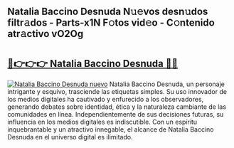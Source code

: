 ## Natalia Baccino Desnuda N𝚞𝚎vos desn𝚞dos filtr𝚊dos - Parts-x1N F𝚘tos vid𝚎o - C𝚘ntenido atr𝚊ctivo vO2Og

# <h2><a href="http://mb0cuu.tromn.icu/?c=Natalia+Baccino+Desnuda">🔗👉👉👉 Natalia Baccino Desnuda 🔗🔗</a></h2>

[![Natalia Baccino Desnuda nuevo](https://i.imgur.com/pEAQMta.gif)](http://mb0cuu.tromn.icu/?c=Natalia+Baccino+Desnuda)
Natalia Baccino Desnuda, un personaje intrigante y esquivo, trasciende las etiquetas simples. Su uso innovador de los medios digitales ha cautivado y enfurecido a los observadores, generando debates sobre identidad, ética y la naturaleza cambiante de las comunidades en línea. Independientemente de sus decisiones futuras, su influencia en los medios digitales es indiscutible. Con un espíritu inquebrantable y un atractivo innegable, el alcance de Natalia Baccino Desnuda en el universo digital es ilimitado.
